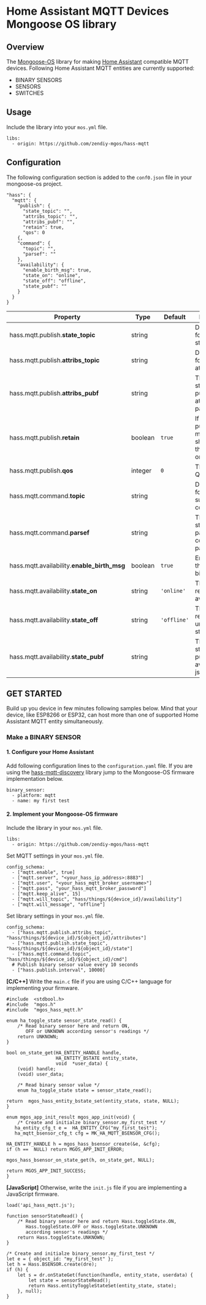 # Home Assistant MQTT Devices Mongoose OS library
## Overview
The [Mongoose-OS](https://mongoose-os.com/) library for making [Home Assistant](https://www.home-assistant.io/) compatible MQTT devices. Following Home Assistant MQTT entities are currently supported:
 - BINARY SENSORS
 - SENSORS
 - SWITCHES
## Usage
Include the library into your `mos.yml` file.

    libs:
      - origin: https://github.com/zendiy-mgos/hass-mqtt
## Configuration
The following configuration section is added to the `conf0.json` file in your mongoose-os project.

    "hass": {
	  "mqtt": {
	    "publish": {
	      "state_topic": "",
	      "attribs_topic": "",
	      "attribs_pubf": "",
	      "retain": true,
	      "qos": 0
	    {,
	    "command": {
	      "topic": "",
	      "parsef": ""
	    },
	    "availability": {
	      "enable_birth_msg": true,
	      "state_on": "online",
	      "state_off": "offline",
	      "state_pubf": ""
	    }
	  }
    }

|Property|Type|Default|Description|
|--|--|--|--|
|hass.mqtt.publish.**state_topic**|string||Default topic for publishing state|
|hass.mqtt.publish.**attribs_topic**|string||Default topic for publishing attributes|
|hass.mqtt.publish.**attribs_pubf**|string||The format string for publishig attributes json payload|
|hass.mqtt.publish.**retain**|boolean|`true`|If the published message should have the retain flag on or not|
|hass.mqtt.publish.**qos**|integer|`0`|The maximum QoS level|
|hass.mqtt.command.**topic**|string||Default topic for subscribing to command|
|hass.mqtt.command.**parsef**|string||The format string for parsing the command json payload|
|hass.mqtt.availability.**enable_birth_msg**|boolean|`true`|Enable/disable the MQTT birth message|
|hass.mqtt.availability.**state_on**|string|`'online'`|The value that represents the available state|
|hass.mqtt.availability.**state_off**|string|`'offline'`|The value that represents the unavailable state|
|hass.mqtt.availability.**state_pubf**|string||The format string for publishig the availability json payload|
## GET STARTED
Build up you device in few minutes following samples below. Mind that your device, like ESP8266 or ESP32, can host more than one of supported Home Assistant MQTT entity simultaneously.
### Make a BINARY SENSOR
#### 1. Configure your Home Assistant
Add following configuration lines to the `configuration.yaml` file. If you are using the [hass-mqtt-discovery](https://github.com/zendiy-mgos/hass-mqtt-discovery) library jump to the Mongoose-OS firmware implementation below.

    binary_sensor:
      - platform: mqtt
      - name: my first test
#### 2. Implement your Mongoose-OS firmware
Include the library in your  `mos.yml` file.

    libs:
      - origin: https://github.com/zendiy-mgos/hass-mqtt
Set MQTT settings in your `mos.yml` file.

    config_schema:
      - ["mqtt.enable", true]
      - ["mqtt.server", "<your_hass_ip_address>:8883"]
      - ["mqtt.user", "<your_hass_mqtt_broker_username>"]
      - ["mqtt.pass", "your_hass_mqtt_broker_password"]
      - ["mqtt.keep_alive", 15]
      - ["mqtt.will_topic", "hass/things/${device_id}/availability"]
      - ["mqtt.will_message", "offline"]
Set library settings in your `mos.yml` file.

    config_schema:
      - ["hass.mqtt.publish.attribs_topic", "hass/things/${device_id}/${object_id}/attributes"]
      - ["hass.mqtt.publish.state_topic", "hass/things/${device_id}/${object_id}/state"]
      - ["hass.mqtt.command.topic", "hass/things/${device_id}/${object_id}/cmd"]
      # Publish binary sensor value every 10 seconds
      - ["hass.publish.interval", 10000]
**[C/C++]** Write the `main.c` file if you are using C/C++ language for implementing your firmware.

    #include  <stdbool.h> 
    #include  "mgos.h"
    #include  "mgos_hass_mqtt.h"
    
    enum ha_toggle_state sensor_state_read() {       
        /* Read binary sensor here and return ON,
           OFF or UNKNOWN according sensor's readings */
        return UNKNOWN;
    }
    
    bool on_state_get(HA_ENTITY_HANDLE handle,
                      HA_ENTITY_BSTATE entity_state,
                      void  *user_data) {
        (void) handle;
        (void) user_data;

        /* Read binary sensor value */
        enum ha_toggle_state state = sensor_state_read();
	
	return  mgos_hass_entity_bstate_set(entity_state, state, NULL);
    }
    
    enum mgos_app_init_result mgos_app_init(void) {
        /* Create and initialze binary_sensor.my_first_test */ 
	   ha_entity_cfg_t e =  HA_ENTITY_CFG("my_first_test");   
	   ha_mqtt_bsensor_cfg_t cfg = MK_HA_MQTT_BSENSOR_CFG();
	    
	HA_ENTITY_HANDLE h = mgos_hass_bsensor_create(&e, &cfg);
	if (h ==  NULL) return MGOS_APP_INIT_ERROR;
	
	mgos_hass_bsensor_on_state_get(h, on_state_get, NULL);
	
	return MGOS_APP_INIT_SUCCESS;
    }
**[JavaScript]** Otherwise, write the `init.js` file if you are implementing a JavaScript firmware.

	load('api_hass_mqtt.js');
	
	function sensorStateRead() {
		/* Read binary sensor here and return Hass.toggleState.ON,
		   Hass.toggleState.OFF or Hass.toggleState.UNKNOWN
		   according sensor's readings */
		return Hass.toggleState.UNKNOWN;
	}
	
	/* Create and initialze binary_sensor.my_first_test */
	let e = { object_id: "my_first_test" };
	let h = Hass.BSENSOR.create(dre);
	if (h) {
		let s = dr.onStateGet(function(handle, entity_state, userdata) {
			let state = sensorStateRead();
			return Hass.entityToggleStateSet(entity_state, state);
		}, null);
	}
